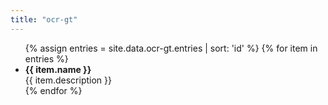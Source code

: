 ```yaml
---
title: "ocr-gt"
---
```


<ul> 
{% assign entries = site.data.ocr-gt.entries | sort: 'id' %}
{% for item in entries %}
    <li>
        <strong>{{ item.name }}</strong><br> 
        {{ item.description }}<br>
        <a href="{{ item.url }}"></a>
    </li>
{% endfor %}
</ul> 
